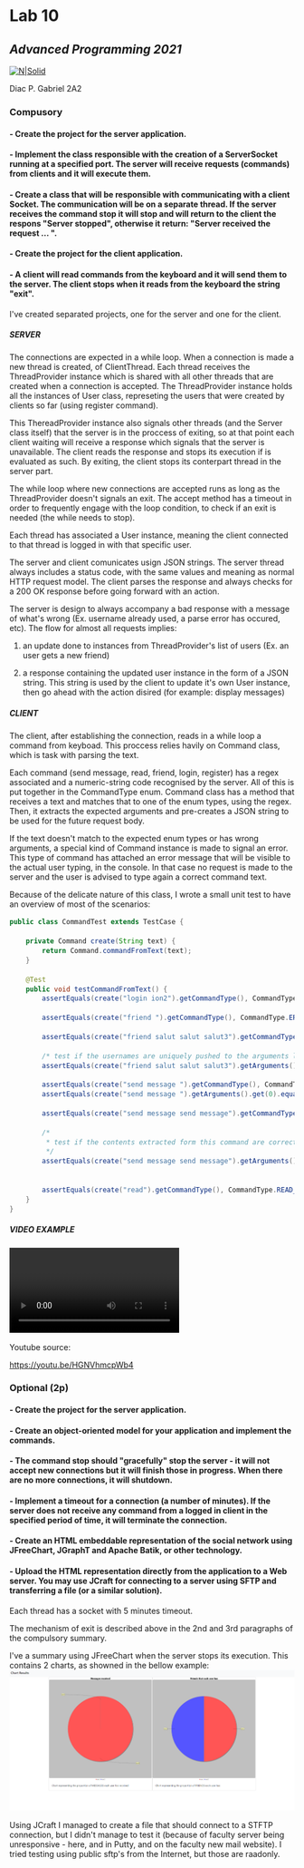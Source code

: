 
# Lab 10
## _Advanced Programming 2021_
[![N|Solid](https://plati-taxe.uaic.ro/img/logo-retina1.png)](https://www.info.uaic.ro/)

Diac P. Gabriel
2A2

### Compusory

#### - Create the project for the server application.
#### - Implement the class responsible with the creation of a ServerSocket running at a specified port. The server will receive requests (commands) from clients and it will execute them.
#### - Create a class that will be responsible with communicating with a client Socket. The communication will be on a separate thread. If the server receives the command stop it will stop and will return to the client the respons "Server stopped", otherwise it return: "Server received the request ... ".
#### - Create the project for the client application.
#### - A client will read commands from the keyboard and it will send them to the server. The client stops when it reads from the keyboard the string "exit".


   I've created separated projects, one for the server and one for the client. 
##### SERVER 
   The connections are expected in a while loop. When a connection is made a new thread is created, of ClientThread. Each thread receives the ThreadProvider instance which is shared with all other threads that are created when a connection is accepted. The ThreadProvider instance holds all the instances of User class, represeting the users that were created by clients so far (using register command). 
   
This ThereadProvider instance also signals other threads (and the Server class itself) that the server is in the proccess of exiting, so at that point each client waiting will receive a response which signals that the server is unavailable. The client reads the response and stops its execution if is evaluated as such. By  exiting, the client stops its conterpart thread in the server part. 

The while loop where new connections are accepted runs as long as the ThreadProvider doesn't signals an exit. The accept method has a timeout in order to frequently engage with the loop condition, to check if an exit is needed (the while needs to stop).

Each thread has associated a User instance, meaning the client connected to that thread is logged in with that specific user. 

The server and client comunicates usign JSON strings. The server thread always includes a status code, with the same values and meaning as normal HTTP request model. The client parses the response and always checks for a 200 OK response before going forward with an action. 

The server is design to always accompany a bad response with a message of what's wrong (Ex. username already used, a parse error has occured, etc). 
The flow for almost all requests implies:

  1. an update done to instances from ThreadProvider's list of users (Ex. an user gets a new friend) 
  
  3. a response containing the updated user instance in the form of a JSON string. This string is used by the client to update it's own User instance, then go ahead with the action disired (for example: display messages)
 
##### CLIENT
The client, after establishing the connection, reads in a while loop a command from keyboad. This proccess relies havily on Command class, which is task with parsing the text.

Each command (send message, read, friend, login, register) has a regex associated and a numeric-string code recognised by the server. All of this is put together in the CommandType enum. 
Command class has a method that receives a text and matches that to one of the enum types, using the regex. Then, it extracts the expected arguments and pre-creates a JSON string to be used for the future request body.

If the text doesn't match to the expected enum types or has wrong arguments, a special kind of Command instance is made to signal an error. 
This type of command has attached an error message that will be visible to the actual user typing, in the console. In that case no request is made to the server and the user is advised to type again a correct command text.

Because of the delicate nature of this class, I wrote a small unit test to have an overview of most of the scenarios:

````java
public class CommandTest extends TestCase {

    private Command create(String text) {
        return Command.commandFromText(text);
    }

    @Test
    public void testCommandFromText() {
        assertEquals(create("login ion2").getCommandType(), CommandType.LOGIN);

        assertEquals(create("friend ").getCommandType(), CommandType.ERROR);

        assertEquals(create("friend salut salut salut3").getCommandType(), CommandType.SEND_FRIEND_REQUEST);

        /* test if the usernames are uniquely pushed to the arguments list ('salut' must occur just once) */
        assertEquals(create("friend salut salut salut3").getArguments().size(), 2);

        assertEquals(create("send message ").getCommandType(), CommandType.ERROR);
        assertEquals(create("send message ").getArguments().get(0).equals("Empty message not permitted"), true);

        assertEquals(create("send message send message").getCommandType(), CommandType.SEND_MESSAGE_TO_FRIENDS);

        /*
         * test if the contents extracted form this command are correct ("send message send message" -> the content of the message should be 'send message')
         */
        assertEquals(create("send message send message").getArguments().get(0).equals("send message"), true);


        assertEquals(create("read").getCommandType(), CommandType.READ_MESSAGES);
    }
}
````

##### VIDEO EXAMPLE 

![exemple-console.mp4](https://github.com/gabidiac11/programare-avansata/blob/main/PA_10/exemple-console.mp4)

Youtube source:

https://youtu.be/HGNVhmcpWb4

### Optional (2p)

#### - Create the project for the server application.
#### - Create an object-oriented model for your application and implement the commands.
#### - The command stop should "gracefully" stop the server - it will not accept new connections but it will finish those in progress. When there are no more connections, it will shutdown.
#### - Implement a timeout for a connection (a number of minutes). If the server does not receive any command from a logged in client in the specified period of time, it will terminate the connection.
#### - Create an HTML embeddable representation of the social network using JFreeChart, JGraphT and Apache Batik, or other technology.
#### - Upload the HTML representation directly from the application to a Web server. You may use JCraft for connecting to a server using SFTP and transferring a file (or a similar solution).

Each thread has a socket with 5 minutes timeout. 

The mechanism of exit is described above in the 2nd and 3rd paragraphs of the compulsory summary.

I've a summary using JFreeChart when the server stops its execution. This contains 2 charts, as showned in the bellow example:
[![N|Solid](https://github.com/gabidiac11/programare-avansata/blob/main/PA_10/server-char-output.png)](https://github.com/gabidiac11/programare-avansata/blob/main/PA_10/server-char-output.png)

Using JCraft I managed to create a file that should connect to a STFTP connection, but I didn't manage to test it (because of faculty server being unresponsive - here, and in Putty, and on the faculty new mail website). I tried testing using public sftp's from the Internet, but those are raadonly.


